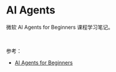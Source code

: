 # AI Agents


微软 AI Agents for Beginners 课程学习笔记。

<br/>

<!--more-->

参考：

- [AI Agents for Beginners](https://github.com/microsoft/ai-agents-for-beginners)

<br/>
<br/>


